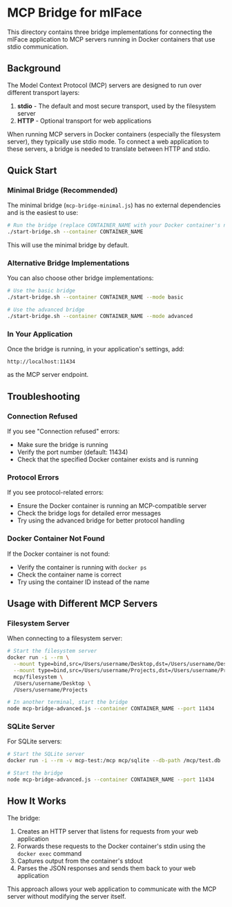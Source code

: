 # MCP Bridge for mlFace

This directory contains three bridge implementations for connecting the mlFace application to MCP servers running in Docker containers that use stdio communication.

## Background

The Model Context Protocol (MCP) servers are designed to run over different transport layers:

1. **stdio** - The default and most secure transport, used by the filesystem server
2. **HTTP** - Optional transport for web applications

When running MCP servers in Docker containers (especially the filesystem server), they typically use stdio mode. To connect a web application to these servers, a bridge is needed to translate between HTTP and stdio.

## Quick Start

### Minimal Bridge (Recommended)

The minimal bridge (`mcp-bridge-minimal.js`) has no external dependencies and is the easiest to use:

```bash
# Run the bridge (replace CONTAINER_NAME with your Docker container's name)
./start-bridge.sh --container CONTAINER_NAME
```

This will use the minimal bridge by default.

### Alternative Bridge Implementations

You can also choose other bridge implementations:

```bash
# Use the basic bridge
./start-bridge.sh --container CONTAINER_NAME --mode basic

# Use the advanced bridge
./start-bridge.sh --container CONTAINER_NAME --mode advanced
```

### In Your Application

Once the bridge is running, in your application's settings, add:

```
http://localhost:11434
```

as the MCP server endpoint.

## Troubleshooting

### Connection Refused

If you see "Connection refused" errors:
- Make sure the bridge is running
- Verify the port number (default: 11434)
- Check that the specified Docker container exists and is running

### Protocol Errors

If you see protocol-related errors:
- Ensure the Docker container is running an MCP-compatible server
- Check the bridge logs for detailed error messages
- Try using the advanced bridge for better protocol handling

### Docker Container Not Found

If the Docker container is not found:
- Verify the container is running with `docker ps`
- Check the container name is correct
- Try using the container ID instead of the name

## Usage with Different MCP Servers

### Filesystem Server

When connecting to a filesystem server:

```bash
# Start the filesystem server
docker run -i --rm \
  --mount type=bind,src=/Users/username/Desktop,dst=/Users/username/Desktop \
  --mount type=bind,src=/Users/username/Projects,dst=/Users/username/Projects \
  mcp/filesystem \
  /Users/username/Desktop \
  /Users/username/Projects

# In another terminal, start the bridge
node mcp-bridge-advanced.js --container CONTAINER_NAME --port 11434
```

### SQLite Server

For SQLite servers:

```bash
# Start the SQLite server
docker run -i --rm -v mcp-test:/mcp mcp/sqlite --db-path /mcp/test.db

# Start the bridge
node mcp-bridge-advanced.js --container CONTAINER_NAME --port 11434
```

## How It Works

The bridge:
1. Creates an HTTP server that listens for requests from your web application
2. Forwards these requests to the Docker container's stdin using the `docker exec` command
3. Captures output from the container's stdout
4. Parses the JSON responses and sends them back to your web application

This approach allows your web application to communicate with the MCP server without modifying the server itself.
